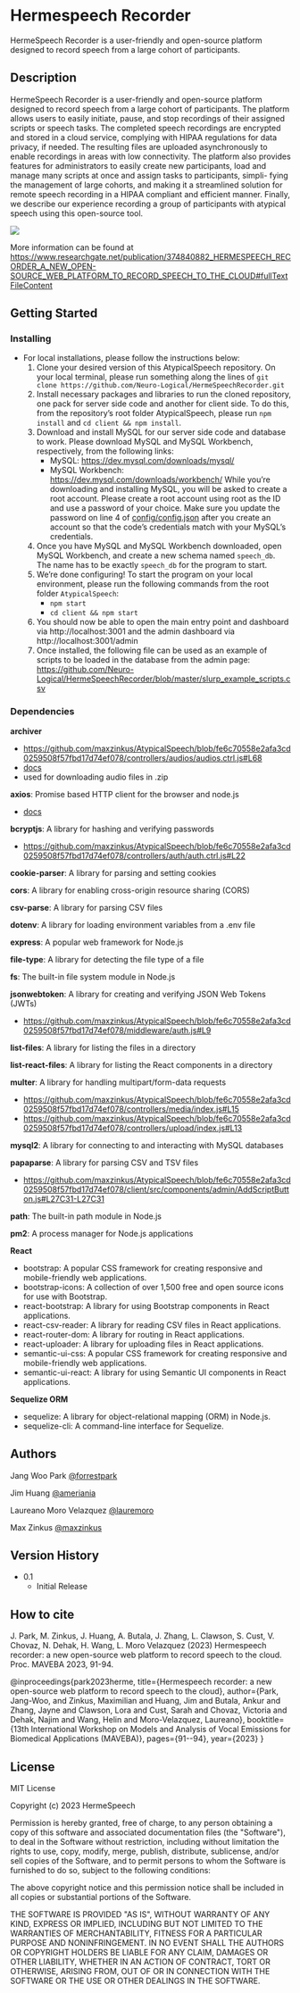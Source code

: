# Hermespeech Recorder

HermeSpeech Recorder is a user-friendly and
open-source platform designed to record speech from a
large cohort of participants.

## Description

HermeSpeech Recorder is a user-friendly and
open-source platform designed to record speech from a
large cohort of participants. The platform allows users
to easily initiate, pause, and stop recordings of their
assigned scripts or speech tasks. The completed speech
recordings are encrypted and stored in a cloud service,
complying with HIPAA regulations for data privacy, if
needed. The resulting files are uploaded asynchronously
to enable recordings in areas with low connectivity. The
platform also provides features for administrators to
easily create new participants, load and manage many scripts at once and assign tasks to participants, simpli-
fying the management of large cohorts, and making it a streamlined solution for remote speech recording in
a HIPAA compliant and efficient manner. Finally, we
describe our experience recording a group of participants
with atypical speech using this open-source tool.

![](https://github.com/Neuro-Logical/HermeSpeechRecorder/blob/master/usage.gif)

More information can be found at https://www.researchgate.net/publication/374840882_HERMESPEECH_RECORDER_A_NEW_OPEN-SOURCE_WEB_PLATFORM_TO_RECORD_SPEECH_TO_THE_CLOUD#fullTextFileContent

## Getting Started



### Installing

* For local installations, please follow the instructions below:
  1. Clone your desired version of this AtypicalSpeech repository. On your local terminal, please run something along the lines of ```git clone https://github.com/Neuro-Logical/HermeSpeechRecorder.git```
  2. Install necessary packages and libraries to run the cloned repository, one pack for server side code and another for client side. To do this, from the repository’s root folder AtypicalSpeech, please run `npm install` and `cd client && npm install`.
  3. Download and install MySQL for our server side code and database to work. Please download MySQL and MySQL Workbench, respectively, from the following links:
     * MySQL: https://dev.mysql.com/downloads/mysql/
     * MySQL Workbench: https://dev.mysql.com/downloads/workbench/
     While you’re downloading and installing MySQL, you will be asked to create a root account. Please create a root account using root as the ID and use a password of your choice. Make sure you update the password on line 4 of [config/config.json](https://github.com/maxzinkus/AtypicalSpeech/blob/master/config/config.json) after you create an account so that the code’s credentials match with your MySQL’s credentials.
  4. Once you have MySQL and MySQL Workbench downloaded, open MySQL Workbench, and create a new schema named `speech_db`. The name has to be exactly `speech_db` for the program to start.
  5. We’re done configuring! To start the program on your local environment, please run the following commands from the root folder `AtypicalSpeech`:
     * `npm start`
     * `cd client && npm start`
  6. You should now be able to open the main entry point and dashboard via http://localhost:3001 and the admin dashboard via http://localhost:3001/admin
  7. Once installed, the following file can be used as an example of scripts to be loaded in the database from the admin page: https://github.com/Neuro-Logical/HermeSpeechRecorder/blob/master/slurp_example_scripts.csv


### Dependencies

**archiver**
* https://github.com/maxzinkus/AtypicalSpeech/blob/fe6c70558e2afa3cd0259508f57fbd17d74ef078/controllers/audios/audios.ctrl.js#L68
* [docs](https://github.com/archiverjs/node-archiver)
* used for downloading audio files in .zip

**axios**: Promise based HTTP client for the browser and node.js
* [docs](https://www.npmjs.com/package/axios)

**bcryptjs**: A library for hashing and verifying passwords
* https://github.com/maxzinkus/AtypicalSpeech/blob/fe6c70558e2afa3cd0259508f57fbd17d74ef078/controllers/auth/auth.ctrl.js#L22

**cookie-parser**: A library for parsing and setting cookies

**cors**: A library for enabling cross-origin resource sharing (CORS)

**csv-parse**: A library for parsing CSV files

**dotenv**: A library for loading environment variables from a .env file

**express**: A popular web framework for Node.js

**file-type**: A library for detecting the file type of a file

**fs**: The built-in file system module in Node.js

**jsonwebtoken**: A library for creating and verifying JSON Web Tokens (JWTs)
* https://github.com/maxzinkus/AtypicalSpeech/blob/fe6c70558e2afa3cd0259508f57fbd17d74ef078/middleware/auth.js#L9

**list-files**: A library for listing the files in a directory

**list-react-files**: A library for listing the React components in a directory

**multer**: A library for handling multipart/form-data requests
* https://github.com/maxzinkus/AtypicalSpeech/blob/fe6c70558e2afa3cd0259508f57fbd17d74ef078/controllers/media/index.js#L15
* https://github.com/maxzinkus/AtypicalSpeech/blob/fe6c70558e2afa3cd0259508f57fbd17d74ef078/controllers/upload/index.js#L13

**mysql2**: A library for connecting to and interacting with MySQL databases

**papaparse**: A library for parsing CSV and TSV files
* https://github.com/maxzinkus/AtypicalSpeech/blob/fe6c70558e2afa3cd0259508f57fbd17d74ef078/client/src/components/admin/AddScriptButton.js#L27C31-L27C31

**path**: The built-in path module in Node.js

**pm2**: A process manager for Node.js applications

**React**
* bootstrap: A popular CSS framework for creating responsive and mobile-friendly web applications.
* bootstrap-icons: A collection of over 1,500 free and open source icons for use with Bootstrap.
* react-bootstrap: A library for using Bootstrap components in React applications.
* react-csv-reader: A library for reading CSV files in React applications.
* react-router-dom: A library for routing in React applications.
* react-uploader: A library for uploading files in React applications.
* semantic-ui-css: A popular CSS framework for creating responsive and mobile-friendly web applications.
* semantic-ui-react: A library for using Semantic UI components in React applications.
  
**Sequelize ORM**
* sequelize: A library for object-relational mapping (ORM) in Node.js.
* sequelize-cli: A command-line interface for Sequelize.

## Authors

Jang Woo Park 
[@forrestpark](https://github.com/forrestpark)

Jim Huang
[@ameriania](https://github.com/ameriania)

Laureano Moro Velazquez
[@lauremoro](https://github.com/lauremoro)

Max Zinkus
[@maxzinkus](https://github.com/maxzinkus)

## Version History

* 0.1
    * Initial Release
      
## How to cite

J. Park, M. Zinkus, J. Huang, A. Butala, J. Zhang, L. Clawson, S. Cust, V. Chovaz, N. Dehak, H. Wang, L. Moro Velazquez (2023) Hermespeech recorder: a new open-source web platform to record speech to the cloud. Proc. MAVEBA 2023, 91-94.

@inproceedings{park2023herme,
  title={Hermespeech recorder: a new open-source web platform to record speech to the cloud},
  author={Park, Jang-Woo, and Zinkus, Maximilian and Huang, Jim and Butala, Ankur and Zhang, Jayne and Clawson, Lora and Cust, Sarah and Chovaz, Victoria and Dehak, Najim and Wang, Helin and Moro-Velazquez, Laureano},
  booktitle={13th International Workshop on Models and Analysis of Vocal Emissions for Biomedical Applications (MAVEBA)},
  pages={91--94},
  year={2023}
}



## License

MIT License

Copyright (c) 2023 HermeSpeech

Permission is hereby granted, free of charge, to any person obtaining a copy
of this software and associated documentation files (the "Software"), to deal
in the Software without restriction, including without limitation the rights
to use, copy, modify, merge, publish, distribute, sublicense, and/or sell
copies of the Software, and to permit persons to whom the Software is
furnished to do so, subject to the following conditions:

The above copyright notice and this permission notice shall be included in all
copies or substantial portions of the Software.

THE SOFTWARE IS PROVIDED "AS IS", WITHOUT WARRANTY OF ANY KIND, EXPRESS OR
IMPLIED, INCLUDING BUT NOT LIMITED TO THE WARRANTIES OF MERCHANTABILITY,
FITNESS FOR A PARTICULAR PURPOSE AND NONINFRINGEMENT. IN NO EVENT SHALL THE
AUTHORS OR COPYRIGHT HOLDERS BE LIABLE FOR ANY CLAIM, DAMAGES OR OTHER
LIABILITY, WHETHER IN AN ACTION OF CONTRACT, TORT OR OTHERWISE, ARISING FROM,
OUT OF OR IN CONNECTION WITH THE SOFTWARE OR THE USE OR OTHER DEALINGS IN THE
SOFTWARE.

